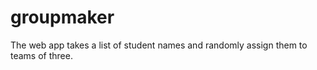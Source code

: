 # groupmaker

The web app takes a list of student names and randomly assign them to teams of three.
